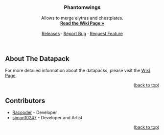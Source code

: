 <a name="readme-top"></a>

<h3 align="center">Phantomwings</h3>

<p align="center">
    Allows to merge elytras and chestplates.
    <br/>
    <a href="https://github.com/Racoonia-Datapacks/datapacks/wiki/Phantomwings"><strong>Read the Wiki Page »</strong></a>
    <br/>
    <br/>
    <a href="https://github.com/Racoonia-Datapacks/datapacks/releases/tag/phantomwings">Releases</a>
    ·
    <a href="https://github.com/Racoonia-Datapacks/datapacks/issues/new?assignees=&labels=bug,phantomwings&projects=&template=bug_report.yaml&title=%5BBug%5D%3A+">Report Bug</a>
    ·
    <a href="https://github.com/Racoonia-Datapacks/datapacks/issues/new?assignees=&labels=enhancement,phantomwings&projects=&template=feature_request.yaml&title=%5BFeature%5D%3A+">Request Feature</a>
</p>
</div>

<br/>

<!-- ABOUT THE DATAPACK -->
## About The Datapack

For more detailed information about the datapacks, please visit the [Wiki Page](https://github.com/Racoonia-Datapacks/datapacks/wiki/Racooniacore).

<p align="right">(<a href="#readme-top">back to top</a>)</p>

<!-- CONTRIBUTORS -->
## Contributors

* [Racooder](https://github.com/Racooder) - Developer
* [simon10247](https://github.com/simon10247) - Developer and Artist

<p align="right">(<a href="#readme-top">back to top</a>)</p>
